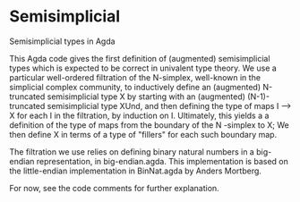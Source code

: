 # Semisimplicial
Semisimplicial types in Agda

This Agda code gives the first definition of (augmented) semisimplicial types which is expected to be correct in univalent type theory.
We use a particular well-ordered filtration of the N-simplex, well-known in the simplicial complex community,
to inductively define an (augmented) N-truncated semisimplicial type X
by starting with an (augmented) (N-1)-truncated semisimplicial type XUnd,
and then defining the type of maps I --> X for each I in the filtration, by induction on I.
Ultimately, this yields a a definition of the type of maps from the boundary of the N -simplex to X;
We then define X in terms of a type of "fillers" for each such boundary map.

The filtration we use relies on defining binary natural numbers in a big-endian representation, in big-endian.agda.
This implementation is based on the little-endian implementation in BinNat.agda by Anders Mortberg.

For now, see the code comments for further explanation.
